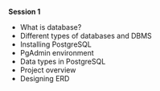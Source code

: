 **Session 1**

- What is database?
- Different types of databases and DBMS
- Installing PostgreSQL
- PgAdmin environment
- Data types in PostgreSQL
- Project overview
- Designing ERD
